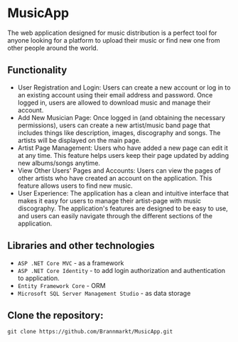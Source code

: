 # MusicApp
The web application designed for music distribution is a perfect tool for anyone 
looking for a platform to upload their music or find new one from other people around the world.
<h2> Functionality </h2>

<ul>
    <li>
        User Registration and Login: Users can create a new account or log in to an existing account
        using their email address and password. Once logged in, users are allowed to download music and manage their account.
    </li>
    <li>
        Add New Musician Page: Once logged in (and obtaining the necessary permissions), users can create a new artist/music band page that
        includes things like description, images, discography and songs. The artists will be displayed on the main page.
    </li>
    <li>
        Artist Page Management: Users who have added a new page can edit it at any time. This feature helps
        users keep their page updated by adding new albums/songs anytime.
    </li>
    <li>
        View Other Users' Pages and Accounts: Users can view the pages of other artists who have created an account
        on the application. This feature allows users to find new music.
    </li>
    <li>
        User Experience: The application has a clean and intuitive interface that makes it easy
        for users to manage their artist-page with music discography. The application's features are designed to
        be easy to use, and users can easily navigate through the different sections of the application.
    </li>
</ul>

## Libraries and other technologies 

<ul>
    <li>
      <code>ASP .NET Core MVC</code> - as a framework
    </li>
    <li>
      <code>ASP .NET Core Identity</code> - to add login authorization and authentication to application.
    </li>
    <li>
      <code>Entity Framework Core</code> - ORM
    </li>
    <li>
      <code>Microsoft SQL Server Management Studio</code> - as data storage
    </li>
</ul>

## Clone the repository:

```
git clone https://github.com/Brannmarkt/MusicApp.git
```

